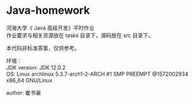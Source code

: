 # Java-homework

河海大学《 Java 高级开发》平时作业  
作业要求与相关资源放在 tasks 目录下，源码放在 src 目录下。

本代码非标准答案，仅供参考。

环境：  
JDK version: JDK 12.0.2  
OS: Linux archlinux 5.3.7-arch1-2-ARCH #1 SMP PREEMPT @1572002934 x86_64 GNU/Linux

author: 崔书豪